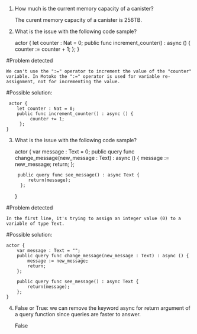 1. How much is the current memory capacity of a canister?
   
    The curent memory capacity of a canister is 256TB.


2. What is the issue with the following code sample?

    actor {
        let counter : Nat = 0;
        public func increment_counter() : async () {
             counter := counter + 1;
        };
    }

#Problem detected

    We can't use the ":=" operator to increment the value of the "counter" variable. In Motoko the ":=" operator is used for variable re-assignment, not for incrementing the value.

#Possible solution:

     actor {
        let counter : Nat = 0;
        public func increment_counter() : async () {
             counter += 1;
         };
    }


3. What is the issue with the following code sample?

    actor {
        var message : Text = 0;
         public query func change_message(new_message : Text) : async () {
            message := new_message;
            return;
        };
  
        public query func see_message() : async Text {
            return(message);
         };
    }

#Problem detected

    In the first line, it's trying to assign an integer value (0) to a variable of type Text. 

#Possible solution:

    actor {
        var message : Text = "";
        public query func change_message(new_message : Text) : async () {
            message := new_message;
            return;
        };
  
        public query func see_message() : async Text {
            return(message);
        };
    }


4. False or True: we can remove the keyword async for return argument of a query function since queries are faster to answer.
    
    False
